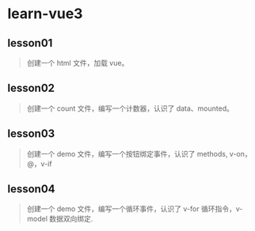 # learn-vue3

## lesson01

> 创建一个 html 文件，加载 vue。

## lesson02

> 创建一个 count 文件，编写一个计数器，认识了 data、mounted。

## lesson03

> 创建一个 demo 文件，编写一个按钮绑定事件，认识了 methods, v-on，@，v-if

## lesson04

> 创建一个 demo 文件，编写一个循环事件，认识了 v-for 循环指令，v-model 数据双向绑定.
